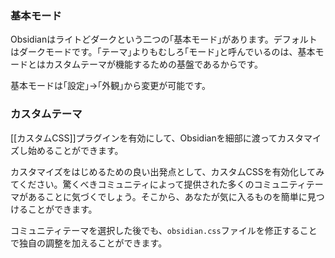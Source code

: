 ### 基本モード

Obsidianはライトどダークという二つの｢基本モード｣があります。デフォルトはダークモードです。｢テーマ｣よりもむしろ｢モード｣と呼んでいるのは、基本モードとはカスタムテーマが機能するための基盤であるからです。

基本モードは｢設定｣->｢外観｣から変更が可能です。

### カスタムテーマ

[[カスタムCSS]]プラグインを有効にして、Obsidianを細部に渡ってカスタマイズし始めることができます。

カスタマイズをはじめるための良い出発点として、カスタムCSSを有効化してみてください。驚くべきコミュニティによって提供された多くのコミュニティテーマがあることに気づくでしょう。そこから、あなたが気に入るものを簡単に見つけることができます。

コミュニティテーマを選択した後でも、`obsidian.css`ファイルを修正することで独自の調整を加えることができます。